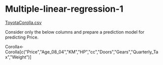 # Multiple-linear-regression-1
[ToyotaCorolla.csv](https://github.com/rushikeshw791/Multiple-linear-regression-1/files/9695856/ToyotaCorolla.csv)

Consider only the below columns and prepare a prediction model for predicting Price.

Corolla<-Corolla[c("Price","Age_08_04","KM","HP","cc","Doors","Gears","Quarterly_Tax","Weight")]
